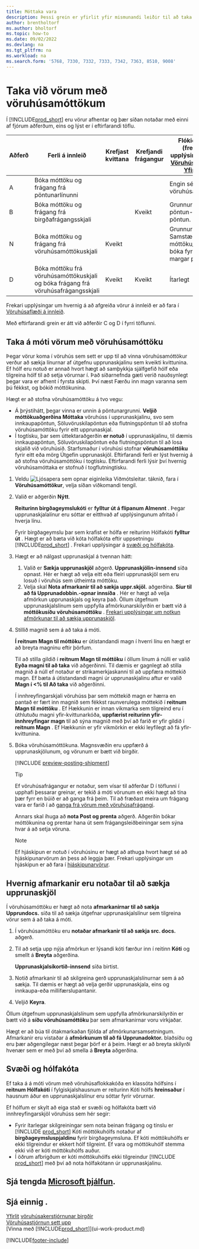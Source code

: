 ```yaml
---
title: Móttaka vara
description: Þessi grein er yfirlit yfir mismunandi leiðir til að taka á móti vörum í vöruhúsi með vöruhúsamóttöku.
author: brentholtorf
ms.author: bholtorf
ms.topic: how-to
ms.date: 09/02/2022
ms.devlang: na
ms.tgt_pltfrm: na
ms.workload: na
ms.search.form: '5768, 7330, 7332, 7333, 7342, 7363, 8510, 9008'
---
```

# Taka við vörum með vöruhúsamóttökum

Í  [!INCLUDE[prod_short](includes/prod_short.md)] eru vörur afhentar og þær síðan notaðar með einni af fjórum aðferðum, eins og lýst er í eftirfarandi töflu.

|Aðferð|Ferli á innleið|Krefjast kvittana|Krefjandi frágangur|Flókið stig (frekari upplýsingar um  [Vöruhúsakerfi-Yfirlit](design-details-warehouse-management.md))|  
|------------|---------------------|--------------|----------------|------------|  
|A|Bóka móttöku og frágang frá pöntunarlínunni|||Engin sérstök vöruhúsaaðgerð.|  
|B|Bóka móttöku og frágang frá birgðafrágangsskjali||Kveikt|Grunnur: pöntun-eftir pöntun.|  
|N|Bóka móttöku og frágang frá vöruhúsamóttökuskjali|Kveikt||Grunnur: Samstæða móttöku/skipa bóka fyrir margar pantanir.|  
|D|Bóka móttöku frá vöruhúsamóttökuskjali og bóka frágang frá vöruhúsafrágangsskjali|Kveikt|Kveikt|Ítarlegt|  

Frekari upplýsingar um hvernig á að afgreiða vörur á innleið er að fara í  [Vöruhúsaflæði á innleið](design-details-inbound-warehouse-flow.md).

Með eftirfarandi grein er átt við aðferðir C og D í fyrri töflunni.

## Taka á móti vörum með vöruhúsamóttöku

Þegar vörur koma í vöruhús sem sett er upp til að vinna vöruhúsamóttökur verður að sækja línurnar af útgefnu upprunaskjalinu sem kveikti kvittunina. Ef hólf eru notuð er annað hvort hægt að samþykkja sjálfgefið hólf eða tilgreina hólf til að setja vörurnar í. Það síðarnefnda gæti verið nauðsynlegt þegar vara er afhent í fyrsta skipti. Því næst Færðu inn magn varanna sem þú fékkst, og bókið móttökunina.  

Hægt er að stofna vöruhúsamóttöku á tvo vegu:

* Á þrýstihátt, þegar vinna er unnin á pöntunargrunni.  **Veljið móttökuaðgerðina Móttaka**  vöruhúss í upprunaskjalinu, svo sem innkaupapöntun, Söluvöruskilapöntun eða flutningspöntun til að stofna vöruhúsamóttöku fyrir eitt upprunaskjal.
* Í togtísku, þar sem úttektaraðgerðin  **er notuð**  í upprunaskjalinu, til dæmis innkaupapöntun, Söluvöruskilapöntun eða flutningspöntun til að losa skjalið við vöruhúsið. Starfsmaður í vöruhúsi stofnar  **vöruhúsamóttöku**  fyrir eitt eða mörg Útgefin upprunaskjöl. Eftirfarandi ferli er lýst hvernig á að stofna vöruhúsamóttöku í togtísku. Eftirfarandi ferli lýsir því hvernig vöruhúsamóttaka er stofnuð í togflutningtísku.

1. Veldu ![Ljósapera sem opnar eiginleika Viðmótsleitar.](media/ui-search/search_small.png "Segðu mér hvað þú vilt gera") táknið, fara í **Vöruhúsamóttökur**, velja síðan viðkomandi tengil.  
2. Valið er aðgerðin **Nýtt**.  

     **Reiturinn birgðageymslukóti**  er  **fylltur út á flipanum Almennt** . Þegar upprunaskjalalínur eru sóttar er eitthvað af upplýsingunum afritað í hverja línu.

    Fyrir birgðageymslu þar sem krafist er hólfa er reiturinn Hólfakóti  **fylltur út** . Hægt er að bæta við kóta hólfakóta eftir uppsetningu [!INCLUDE[prod_short](includes/prod_short.md)] . Frekari upplýsingar á  [svæði og hólfakóta](warehouse-how-receive-items.md#zone-and-bin-codes).  

3. Hægt er að nálgast upprunaskjal á tvennan hátt:

    1. Valið er **Sækja upprunaskjöl** aðgerð.  **Upprunaskjölin-innsend**  síða opnast. Hér er hægt að velja eitt eða fleiri upprunaskjöl sem eru losuð í vöruhús sem útheimta móttöku.
    2. Velja skal **Nota afmarkanir til að sækja uppr.skjöl.** aðgerðina.  **Síur til að fá Upprunadobbin.-opnar innsíða** . Hér er hægt að velja afmörkun upprunaskjals og keyra það. Öllum útgefnum upprunaskjalslínum sem uppfylla afmörkunarskilyrðin er bætt við á  **móttökusíðu vöruhúsamóttöku** .  [Frekari upplýsingar um notkun afmörkunar til að sækja upprunaskjöl](warehouse-how-receive-items.md#how-to-use-filters-to-get-source-documents).

4. Stillið magnið sem á að taka á móti.

     **Í reitnum Magn til móttöku**  er útistandandi magn í hverri línu en hægt er að breyta magninu eftir þörfum. 

    Til að stilla gildið í  **reitnum Magn til móttöku**  í öllum línum á núlli er valið  **Eyða magni til að taka**  við aðgerðinni. Til dæmis er gagnlegt að stilla magnið á núll ef notaður er strikamerkjaskanni til að uppfæra móttekið magn. Ef bæta á útistandandi magni úr upprunaskjalinu aftur er valið  **Magn í <% til Að taka**  við aðgerðinni.  

    Í innhreyfingarskjali vöruhúss þar sem móttekið magn er hærra en pantað er fært inn magnið sem fékkst raunverulega móttekið í  **reitnum Magn til móttöku** . Ef Hækkunin er innan vikmarka sem tilgreind eru í úthlutuðu magni yfir-kvittunarkóða,  **uppfærist reiturinn yfir-innhreyfingar magn**  til að sýna magnið með því að farið er yfir gildið í  **reitnum Magn** . Ef Hækkunin er yfir vikmörkin er ekki leyfilegt að fá yfir-kvittunina.

5. Bóka vöruhúsamóttökuna. Magnsvæðin eru uppfærð á upprunaskjölunum, og vörunum er bætt við birgðir.  

    [!INCLUDE [preview-posting-shipment](includes/preview-posting-shipment.md)]

    > [!TIP]
    > Ef vöruhúsafrágangur er notaður, sem vísar til aðferðar D í töflunni í upphafi þessarar greinar, er tekið á móti vörunum en ekki hægt að tína þær fyrr en búið er að ganga frá þeim. Til að fræðast meira um frágang vara er farið í að  [ganga frá vörum með vöruhúsafrágangi](warehouse-how-to-put-items-away-with-warehouse-put-aways.md).
    >
    > Annars skal íhuga að  **nota Post og prenta**  aðgerð. Aðgerðin bókar móttökunina og prentar hana út sem frágangsleiðbeiningar sem sýna hvar á að setja vöruna.

    > [!NOTE]  
    > Ef hjáskipun er notuð í vöruhúsinu er hægt að athuga hvort hægt sé að hjáskipunarvörum án þess að leggja þær. Frekari upplýsingar um hjáskipun er að fara í  [hjáskipunarvörur](warehouse-how-to-cross-dock-items.md).

## Hvernig afmarkanir eru notaðar til að sækja upprunaskjöl

Í vöruhúsamóttöku er hægt að nota  **afmarkanirnar til að sækja Upprundocs.**  síða til að sækja útgefnar upprunaskjalslínur sem tilgreina vörur sem á að taka á móti.

1. Í vöruhúsamóttöku eru  **notaðar afmarkanir til að sækja src. docs.**  aðgerð.
2. Til að setja upp nýja afmörkun er lýsandi kóti færður inn í reitinn **Kóti** og smellt á **Breyta** aðgerðina.

     **Upprunaskjalsíkortið-innsend**  síða birtist.

3. Notið afmarkanir til að skilgreina gerð upprunaskjalslínurnar sem á að sækja. Til dæmis er hægt að velja gerðir upprunaskjala, eins og innkaupa-eða millifærslupantanir.
4. Veljið **Keyra**.  

Öllum útgefnum upprunaskjalslínum sem uppfylla afmörkunarskilyrðin er bætt við á  **síðu vöruhúsamóttöku**  þar sem afmarkanirnar voru virkjaðar.

Hægt er að búa til ótakmarkaðan fjölda af afmörkunarsamsetningum. Afmarkanir eru vistaðar á  **afmörkunum til að fá Upprunadoktor.**  blaðsíðu og eru þær aðgengilegar næst þegar þörf er á þeim. Hægt er að breyta skilyrði hvenær sem er með því að smella á **Breyta** aðgerðina.

## Svæði og hólfakóta

Ef taka á á móti vörum með vöruhúsaflokkakóða en klassóta hólfsins í  **reitnum Hólfakóti**  í fylgiskjalshausnum er reiturinn Kóti hólfs  **hreinsaður**  í hausnum áður en upprunaskjalslínur eru sóttar fyrir vörurnar.  
<!-- TBD, table with comparison of various options-->

Ef hólfum er skylt að eiga stað er svæði og hólfakóta bætt við innhreyfingarskjöl vöruhúss sem hér segir:

* Fyrir ítarlegar skilgreiningar sem nota beinan frágang og tínslu er  [!INCLUDE [prod_short](includes/prod_short.md)]  Kóti móttökuhólfs notaður af  **birgðageymsluspjaldinu**  fyrir birgðageymsluna. Ef kóti móttökuhólfs er ekki tilgreindur er ekkert hólf tilgreint. Ef vara og móttökuhólf stemma ekki við er kóti móttökuhólfs auður.
* Í öðrum afbrigðum er kóti móttökuhólfs ekki tilgreindur  [!INCLUDE [prod_short](includes/prod_short.md)]  með því að nota hólfakótann úr upprunaskjalinu.

## Sjá tengda [Microsoft þjálfun](/training/modules/receive-invoice-dynamics-d365-business-central/index).

## Sjá einnig .

[Yfirlit](design-details-warehouse-management.md)
[vöruhúsakerstjórnunar birgðir](inventory-manage-inventory.md)  
[Vöruhúsastjórnun sett upp](warehouse-setup-warehouse.md)  
[Vinna með [!INCLUDE[prod_short](includes/prod_short.md)]](ui-work-product.md)  

[!INCLUDE[footer-include](includes/footer-banner.md)]
